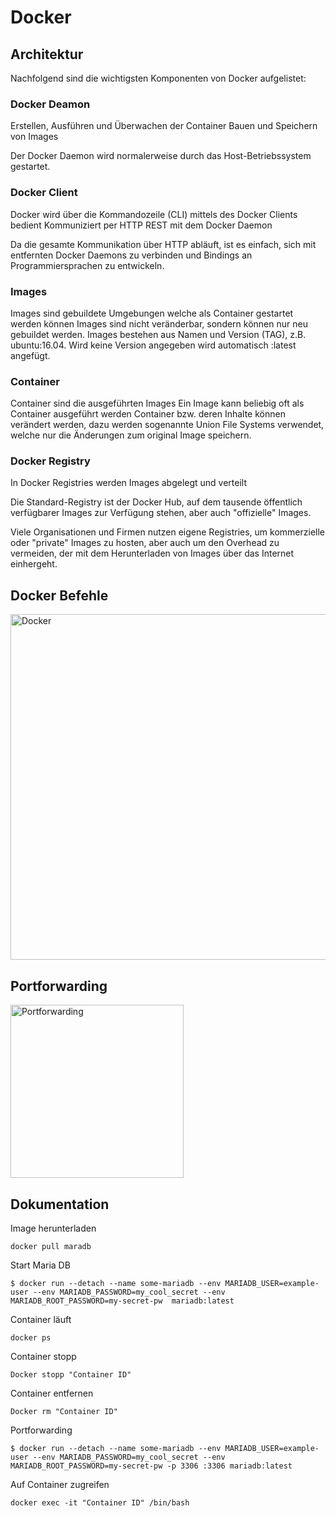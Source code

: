 # Docker

## Architektur

Nachfolgend sind die wichtigsten Komponenten von Docker aufgelistet:

### Docker Deamon
Erstellen, Ausführen und Überwachen der Container
Bauen und Speichern von Images

Der Docker Daemon wird normalerweise durch das Host-Betriebssystem gestartet.

### Docker Client

Docker wird über die Kommandozeile (CLI) mittels des Docker Clients bedient
Kommuniziert per HTTP REST mit dem Docker Daemon

Da die gesamte Kommunikation über HTTP abläuft, ist es einfach, sich mit entfernten Docker Daemons zu verbinden und Bindings an Programmiersprachen zu entwickeln.

### Images

Images sind gebuildete Umgebungen welche als Container gestartet werden können
Images sind nicht veränderbar, sondern können nur neu gebuildet werden.
Images bestehen aus Namen und Version (TAG), z.B. ubuntu:16.04.
Wird keine Version angegeben wird automatisch :latest angefügt.

### Container

Container sind die ausgeführten Images
Ein Image kann beliebig oft als Container ausgeführt werden
Container bzw. deren Inhalte können verändert werden, dazu werden sogenannte Union File Systems verwendet, welche nur die Änderungen zum original Image speichern.

### Docker Registry

In Docker Registries werden Images abgelegt und verteilt

Die Standard-Registry ist der Docker Hub, auf dem tausende öffentlich verfügbarer Images zur Verfügung stehen, aber auch "offizielle" Images.

Viele Organisationen und Firmen nutzen eigene Registries, um kommerzielle oder "private" Images zu hosten, aber auch um den Overhead zu vermeiden, der mit dem Herunterladen von Images über das Internet einhergeht.

## Docker Befehle 

<img width="553" alt="Docker" src="https://user-images.githubusercontent.com/89446428/172325879-2300aa07-fbf1-400e-91c1-823af3ec9400.PNG">

## Portforwarding

<img width="277" alt="Portforwarding" src="https://user-images.githubusercontent.com/89446428/172331430-3c3839c5-a509-46a2-9c40-5b0f61f44b1b.PNG">

## Dokumentation

Image herunterladen

`docker pull maradb`

Start Maria DB

`$ docker run --detach --name some-mariadb --env MARIADB_USER=example-user --env MARIADB_PASSWORD=my_cool_secret --env MARIADB_ROOT_PASSWORD=my-secret-pw  mariadb:latest`

Container läuft 

`docker ps`

Container stopp

`Docker stopp "Container ID"`

Container entfernen 

`Docker rm "Container ID"`

Portforwarding 

`$ docker run --detach --name some-mariadb --env MARIADB_USER=example-user --env MARIADB_PASSWORD=my_cool_secret --env MARIADB_ROOT_PASSWORD=my-secret-pw -p 3306 :3306 mariadb:latest`

Auf Container zugreifen 

`docker exec -it "Container ID" /bin/bash`


